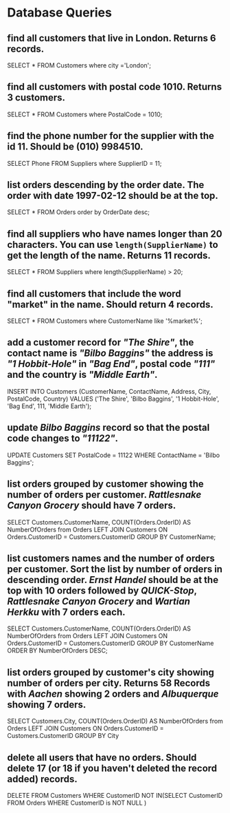 # Database Queries

## find all customers that live in London. Returns 6 records.
SELECT * FROM Customers where city ='London';
## find all customers with postal code 1010. Returns 3 customers.
SELECT * FROM Customers where  PostalCode = 1010;
## find the phone number for the supplier with the id 11. Should be (010) 9984510.
SELECT Phone FROM Suppliers where SupplierID = 11;
## list orders descending by the order date. The order with date 1997-02-12 should be at the top.
SELECT * FROM Orders order by OrderDate desc;
## find all suppliers who have names longer than 20 characters. You can use `length(SupplierName)` to get the length of the name. Returns 11 records.
SELECT * FROM Suppliers where length(SupplierName) > 20;
## find all customers that include the word "market" in the name. Should return 4 records.
SELECT * FROM Customers where CustomerName like '%market%';
## add a customer record for _"The Shire"_, the contact name is _"Bilbo Baggins"_ the address is _"1 Hobbit-Hole"_ in _"Bag End"_, postal code _"111"_ and the country is _"Middle Earth"_.
INSERT INTO Customers (CustomerName, ContactName, Address, City, PostalCode, Country) 
VALUES ('The Shire', 'Bilbo Baggins', '1 Hobbit-Hole', 'Bag End', 111, 'Middle Earth');
## update _Bilbo Baggins_ record so that the postal code changes to _"11122"_.
UPDATE Customers SET PostalCode = 11122 WHERE ContactName = 'Bilbo Baggins';
## list orders grouped by customer showing the number of orders per customer. _Rattlesnake Canyon Grocery_ should have 7 orders.
SELECT Customers.CustomerName, COUNT(Orders.OrderID) AS NumberOfOrders from Orders
LEFT JOIN Customers ON Orders.CustomerID = Customers.CustomerID GROUP BY CustomerName;
## list customers names and the number of orders per customer. Sort the list by number of orders in descending order. _Ernst Handel_ should be at the top with 10 orders followed by _QUICK-Stop_, _Rattlesnake Canyon Grocery_ and _Wartian Herkku_ with 7 orders each.
SELECT Customers.CustomerName, COUNT(Orders.OrderID) AS NumberOfOrders from Orders
LEFT JOIN Customers ON Orders.CustomerID = Customers.CustomerID GROUP BY CustomerName
ORDER BY NumberOfOrders DESC;
## list orders grouped by customer's city showing number of orders per city. Returns 58 Records with _Aachen_ showing 2 orders and _Albuquerque_ showing 7 orders.
SELECT Customers.City, COUNT(Orders.OrderID) AS NumberOfOrders from Orders
LEFT JOIN Customers ON Orders.CustomerID = Customers.CustomerID GROUP BY City
## delete all users that have no orders. Should delete 17 (or 18 if you haven't deleted the record added) records.
DELETE FROM Customers 
WHERE CustomerID NOT IN(SELECT CustomerID
					FROM Orders
                    WHERE CustomerID is NOT NULL )